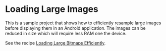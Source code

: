 Loading Large Images
====================

This is a sample project that shows how to efficiently resample large images before displaying them in an Android application. The images can be reduced in size which will require less RAM one the device.

See the recipe [Loading Large Bitmaps Efficiently](http://http://developer.xamarin.com/recipes/android/resources/general/load_large_bitmaps_efficiently/).

